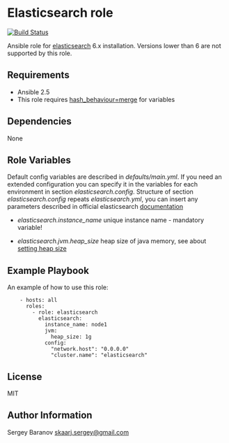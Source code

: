Elasticsearch role
=========
[![Build Status](https://api.travis-ci.org/skarj/ansible-role-elasticsearch.svg?branch=master)](https://travis-ci.org/skarj/ansible-role-elasticsearch)

Ansible role for [elasticsearch](https://www.elastic.co/products/elasticsearch) 6.x installation.
Versions lower than 6 are not supported by this role.

Requirements
------------

* Ansible 2.5
* This role requires [hash_behaviour=merge](http://docs.ansible.com/ansible/latest/reference_appendices/config.html#default-hash-behaviour) for variables


Dependencies
------------

None


Role Variables
--------------

Default config variables are described in *defaults/main.yml*.
If you need an extended configuration you can specify it in the variables for each environment in section *elasticsearch.config*.
Structure of section *elasticsearch.config* repeats *elasticsearch.yml*, you can insert any parameters described in official elasticsearch [documentation](https://www.elastic.co/guide/en/elasticsearch/reference/current/settings.html)

  * _elasticsearch.instance_name_ unique instance name - mandatory variable!

  * _elasticsearch.jvm.heap_size_ heap size of java memory, see about
[setting heap size](https://www.elastic.co/guide/en/elasticsearch/reference/current/heap-size.html)


Example Playbook
----------------

An example of how to use this role:

        - hosts: all
          roles:
            - role: elasticsearch
              elasticsearch:
                instance_name: node1
                jvm:
                  heap_size: 1g
                config:
                  "network.host": "0.0.0.0"
                  "cluster.name": "elasticsearch"


License
-------

MIT


Author Information
------------------

Sergey Baranov <skaarj.sergey@gmail.com>
